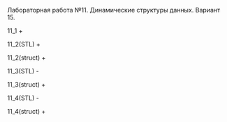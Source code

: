 Лабораторная работа №11. Динамические структуры данных. Вариант 15.

11_1 +

11_2(STL) +

11_2(struct) +

11_3(STL) -

11_3(struct) +

11_4(STL) -

11_4(struct) +

